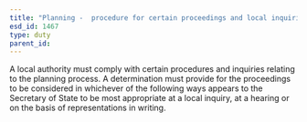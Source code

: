 ```yaml
---
title: "Planning -  procedure for certain proceedings and local inquiries"
esd_id: 1467
type: duty
parent_id:  
---
```


A local authority must comply with certain procedures and inquiries relating to the planning process.  A determination must provide for the proceedings to be considered in whichever of the following ways appears to the Secretary of State to be most appropriate at a local inquiry,  at a hearing or on the basis of representations in writing.

